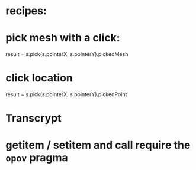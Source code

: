 recipes:
========

# pick mesh with a click:
result =  s.pick(s.pointerX, s.pointerY).pickedMesh 

# click location
result =  s.pick(s.pointerX, s.pointerY).pickedPoint

Transcrypt
===========

# __getitem__ / __setitem__  and __call__ require the `opov` pragma
